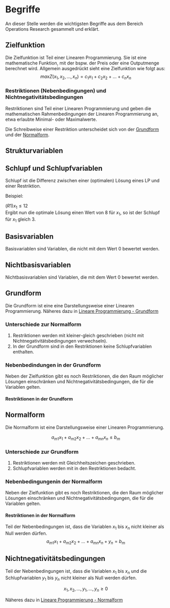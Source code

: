 # Begriffe
An dieser Stelle werden die wichtigsten Begriffe aus dem Bereich Operations Research gesammelt und erklärt.

## Zielfunktion
Die Zielfunktion ist Teil einer Linearen Programmierung.
Sie ist eine mathematische Funktion, mit der bspw. der Preis oder eine Outputmenge berechnet wird.
Allgemein ausgedrückt sieht eine Zielfunktion wie folgt aus:
$$
max Z(x_1, x_2,..., x_n) = c_1x_1 + c_2x_2 +...+c_nx_n
$$

### Restriktionen (Nebenbedingungen) und Nichtnegativitätsbedingungen
Restriktionen sind Teil einer Linearen Programmierung und geben die mathematischen Rahmenbedingungen der Linearen Programmierung an, etwa erlaubte Minimal- oder Maximalwerte.

Die Schreibweise einer Restriktion unterscheidet sich von der [Grundform](Lineare-Programmierung-Grundform.md) und der [Normalform](Lineare-Programmierung-Normalform.md).

## Strukturvariablen

## Schlupf und Schlupfvariablen
Schlupf ist die Differenz zwischen einer (optimalen) Lösung eines LP und einer Restriktion.  

Beispiel:

$(R1) x_1 ≤ 12$  
Ergibt nun die optimale Lösung einen Wert von $8$ für $x_1$, so ist der Schlupf für $x_1$ gleich $3$.

## Basisvariablen
Basisvariablen sind Variablen, die nicht mit dem Wert $0$ bewertet werden.

## Nichtbasisvariablen
Nichtbasisvariablen sind Variablen, die mit dem Wert $0$ bewertet werden.

## Grundform
Die Grundform ist eine eine Darstellungsweise einer Linearen Programmierung.
Näheres dazu in [Lineare Programmierung - Grundform](Lineare-Programmierung-Grundform.md)

### Unterschiede zur Normalform
1. Restriktionen werden mit kleiner-gleich geschrieben (nicht mit Nichtnegativitätsbedingungen verwechseln).
2. In der Grundform sind in den Restriktionen keine Schlupfvariablen enthalten.

### Nebenbedindungen in der Grundform
Neben der Zielfunktion gibt es noch Restriktionen, die den Raum möglicher Lösungen einschränken und Nichtnegativitätsbedingungen, die für die Variablen gelten.

#### Restriktionen in der Grundform

## Normalform
Die Normalform ist eine Darstellungsweise einer Linearen Programmierung.

$$
a_{m1}x_1 + a_{m2}x_2 +...+ a_{mn}x_n ≤ b_m
$$

### Unterschiede zur Grundform
1. Restriktionen werden mit Gleichheitszeichen geschrieben.
2. Schlupfvariablen werden mit in den Restriktionen bedacht.

### Nebenbedingungenin der Normalform
Neben der Zielfunktion gibt es noch Restriktionen, die den Raum möglicher Lösungen einschränken und Nichtnegativitätsbedingungen, die für die Variablen gelten.

#### Restriktionen in der Normalform
Teil der Nebenbedingungen ist, dass die Variablen $x_1$ bis $x_n$ nicht kleiner als Null werden dürfen.
$$
a_{m1}x_1 + a_{m2}x_2 +...+ a_{mn}x_n + y_n = b_m
$$
 
## Nichtnegativitätsbedingungen
Teil der Nebenbedingungen ist, dass die Variablen $x_1$ bis $x_n$ und die Schlupfvariablen $y_1$ bis $y_n$ nicht kleiner als Null werden dürfen.

$$
x_1, x_2,...,y_1,...,y_n ≥ 0
$$

Näheres dazu in [Lineare Programmierung - Normalform](Lineare-Programmierung-Normalform.md)